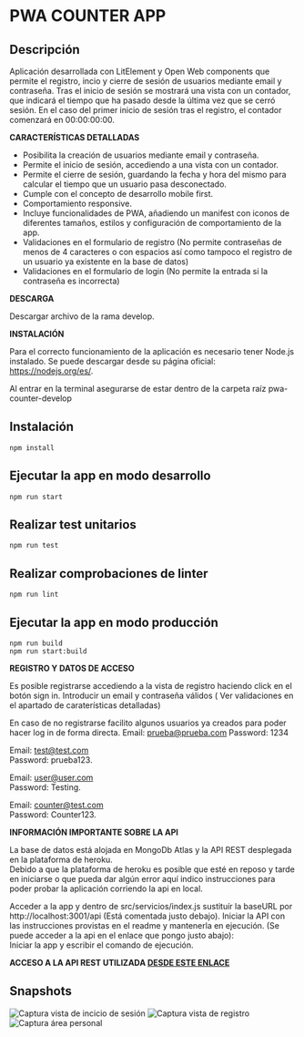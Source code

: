 # PWA COUNTER APP
 ## **Descripción**
 
 Aplicación desarrollada con LitElement y Open Web components que permite el registro, incio y cierre de sesión de usuarios mediante email y contraseña.
 Tras el inicio de sesión se mostrará una vista con un contador, que indicará el tiempo que ha pasado desde la última vez que se cerró sesión.
 En el caso del primer inicio de sesión tras el registro, el contador comenzará en 00:00:00:00.
 
 **CARACTERÍSTICAS DETALLADAS**
* Posibilita la creación de usuarios mediante email y contraseña.
* Permite el inicio de sesión, accediendo a una vista con un contador.
* Permite el cierre de sesión, guardando la fecha y hora del mismo para calcular el tiempo que un usuario pasa desconectado.
* Cumple con el concepto de desarrollo mobile first.
* Comportamiento responsive.
* Incluye funcionalidades de PWA, añadiendo un manifest con iconos de diferentes tamaños, estilos y configuración de comportamiento de la app.
* Validaciones en el formulario de registro (No permite contraseñas de menos de 4 caracteres o con espacios así como tampoco el registro de un usuario ya existente en la base de datos)
* Validaciones en el formulario de login (No permite la entrada si la contraseña es incorrecta)


**DESCARGA**

Descargar archivo de la rama develop.

**INSTALACIÓN**

Para el correcto funcionamiento de la aplicación es necesario tener Node.js instalado. Se puede descargar desde su página oficial: https://nodejs.org/es/.
</br>

Al entrar en la terminal asegurarse de estar dentro de la carpeta raíz pwa-counter-develop


## Instalación

    npm install

## Ejecutar la app en modo desarrollo

    npm run start
    
## Realizar test unitarios

    npm run test

## Realizar comprobaciones de linter

    npm run lint


## Ejecutar la app en modo producción
    
    npm run build
    npm run start:build

**REGISTRO Y DATOS DE ACCESO**

Es posible registrarse accediendo a la vista de registro haciendo click en el botón sign in.
Introducir un email y contraseña válidos ( Ver validaciones en el apartado de caraterísticas detalladas)

En caso de no registrarse facilito algunos usuarios ya creados para poder hacer log in de forma directa. 
Email: prueba@prueba.com
Password: 1234

Email: test@test.com </br>
Password: prueba123.

Email: user@user.com </br>
Password: Testing.

Email: counter@test.com </br>
Password: Counter123.



**INFORMACIÓN IMPORTANTE SOBRE LA API**

La base de datos está alojada en MongoDb Atlas y la API REST desplegada en la plataforma de heroku.</br>
Debido a que la plataforma de heroku es posible que esté en reposo y tarde en iniciarse o que pueda dar algún error aquí indico instrucciones para poder probar la aplicación corriendo la api en local.</br>

Acceder a la app y dentro de src/servicios/index.js sustituír la baseURL por http://localhost:3001/api (Está comentada justo debajo).
Iniciar la API con las instrucciones provistas en el readme y mantenerla en ejecución. (Se puede acceder a la api en el enlace que pongo justo abajo): </br>
Iniciar la app y escribir el comando de ejecución.


**ACCESO A LA API REST UTILIZADA [DESDE ESTE ENLACE](https://github.com/aliparra/pwa-api )**


## **Snapshots**

![Captura vista de incicio de sesión](https://res.cloudinary.com/dv4pkbmin/image/upload/v1631871825/pwa-counter/tres_r140hi.png)
![Captura vista de registro](https://res.cloudinary.com/dv4pkbmin/image/upload/v1631871768/pwa-counter/dos_v9kskh.png)
![Captura área personal](https://res.cloudinary.com/dv4pkbmin/image/upload/v1631871626/pwa-counter/Captura_de_pantalla_de_2021-09-17_11-07-49_jo1gzf.png)

